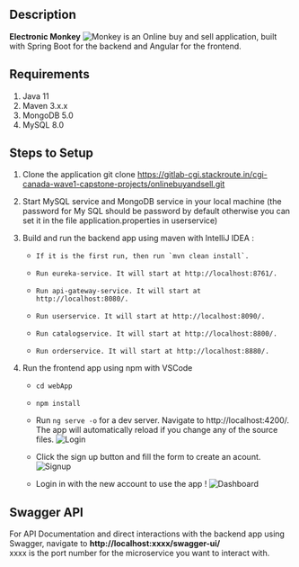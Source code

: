 ## Description 
**Electronic Monkey** ![Monkey](https://user-images.githubusercontent.com/35753718/133340451-139c78fe-6f43-4359-b5f2-fdc2921bffd3.PNG) is an Online buy and sell application, built with Spring Boot for the backend and Angular for the frontend.

## Requirements
1. Java 11
2. Maven 3.x.x
3. MongoDB 5.0
4. MySQL 8.0

## Steps to Setup
1. Clone the application
git clone https://gitlab-cgi.stackroute.in/cgi-canada-wave1-capstone-projects/onlinebuyandsell.git

1. Start MySQL service and MongoDB service in your local machine
(the password for My SQL should be password by default otherwise you can set it in the file application.properties in userservice)

2. Build and run the backend app using maven with IntelliJ IDEA :
    *     If it is the first run, then run `mvn clean install`.
    *     Run eureka-service. It will start at http://localhost:8761/.
    *     Run api-gateway-service. It will start at http://localhost:8080/.
    *     Run userservice. It will start at http://localhost:8090/.
    *     Run catalogservice. It will start at http://localhost:8800/.
    *     Run orderservice. It will start at http://localhost:8880/.

3. Run the frontend app using npm with VSCode
    *  `cd webApp`    
    *  `npm install`
    *  Run `ng serve -o` for a dev server. Navigate to http://localhost:4200/. The app will automatically reload if you change any of the source files.
    ![Login](https://user-images.githubusercontent.com/35753718/133340485-c56a0449-b4c4-4341-a2cd-bac9e24c8c81.png)




    * Click the sign up button and fill the form to create an acount. 
    ![Signup](https://user-images.githubusercontent.com/35753718/133340502-10c8021f-8ccf-4160-aa83-b3b2f4af1a7f.png)
    


    
    * Login in with the new account to use the app ! 
    ![Dashboard](https://user-images.githubusercontent.com/35753718/133340510-82e583b9-4389-4405-9948-19f98b849c88.PNG)

## Swagger API
For API Documentation and direct interactions with the backend app using Swagger, navigate to **http://localhost:xxxx/swagger-ui/**                                                                                                                                     
xxxx is the port number for the microservice you want to interact with.
